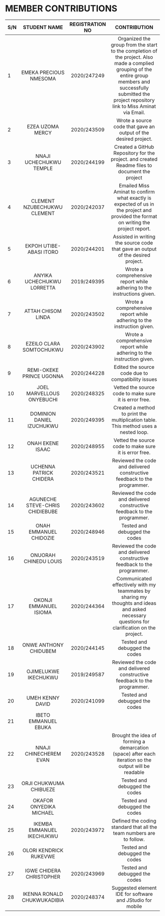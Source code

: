# MEMBER CONTRIBUTIONS
| S/N  | STUDENT NAME          | REGISTRATION NO  | CONTRIBUTION |
| ---- |:------------------:   | :---------------:| :-----------------------------------------------------------------------------------------: |
| 1    | EMEKA PRECIOUS NMESOMA|   2020/247249    |Organized the group from the start to the completion of the project. Also made a complied grouping of the entire group                                                     members and successfully submitted the project repository link to Miss Aminat via Email.|
| 2    | EZEA UZOMA MERCY      |   2020/243509 | Wrote a source code that gave an output of the desired project.| 
| 3    | NNAJI UCHECHUKWU TEMPLE |  2020/244199 | Created a GitHub Repository for the project. and created Readme                                                       files to document the project|
| 4    | CLEMENT NZUBECHUKWU CLEMENT | 2020/242037 | Emailed Miss Aminat to confirm what exactly is expected of us in the project and provided the format on writing the project report.|
| 5   | EKPOH UTIBE- ABASI ITORO | 2020/244201 | Assisted in writing the source code that gave an output of the desired project.|
| 6   | ANYIKA UCHECHUKWU LORRETTA | 2019/249395 | Wrote a comprehensive report while adhering to the instructions given.|
| 7   | ATTAH CHISOM LINDA  | 2020/243502 | Wrote a comprehensive report while adhering to the instruction given.|
| 8   |  EZEILO CLARA SOMTOCHUKWU | 2020/243902 | Wrote a comprehensive report while adhering to the instruction given.|
| 9   | REMI-OKEKE PRINCE UGONNA  | 2020/244228 | Edited the source code due to compatibility issues |
| 10   | JOEL MARVELLOUS ONYEBUCHI  | 2020/248325 | Vetted the source code to make sure it is error free. |
| 11   | DOMINION DANIEL IZUCHUKWU | 2020/249395 | Created a method to print the multiplication table. This method uses a nested loop. |
| 12  | ONAH EKENE ISAAC  | 2020/248955 | Vetted the source code to make sure it is error free. |
| 13   | UCHENNA PATRICK CHIDERA  | 2020/243521 | Reviewed the code and delivered constructive feedback to the programmer.|
| 14   | AGUNECHE STEVE-CHRIS CHIDIEBUBE | 2020/243602 | Reviewed the code and delivered constructive feedback to the programmer. |
| 15   | ONAH EMMANUEL CHIDOZIE | 2020/248946 | Tested and debugged the codes |
| 16   | ONUORAH CHINEDU LOUIS | 2020/243519 | Reviewed the code and delivered constructive feedback to the programmer. |
| 17   | OKONJI EMMANUEL ISIOMA | 2020/244364 | Communicated effectively with my teammates by sharing my thoughts and ideas and asked necessary questions for clarification on the project.|
| 18   | ONWE ANTHONY CHIDUBEM | 2020/244145 | Tested and debugged the codes |
| 19   | OJIMELUKWE IKECHUKWU | 2019/249587 | Reviewed the code and delivered constructive feedback to the programmer. |
| 20   | UMEH KENNY DAVID | 2020/241099 | Tested and debugged the codes |
| 21   | IBETO EMMANUEL EBUKA  |  |  |
| 22   | NNAJI CHINECHEREM EVAN | 2020/243528 | Brought the idea of forming a demarcation (space) after each iteration so the output will be readable |
| 23   | ORJI CHUKWUMA CHIBUEZE |  | Tested and debugged the codes |
| 24   | OKAFOR ONYEDIKA MICHAEL |  | Tested and debugged the codes |
| 25   | IKEMBA EMMANUEL IKECHUKWU | 2020/243972 | Defined the coding standard that all the team numbers are to follow. |
| 26   | OLORI KENDRICK RUKEVWE |  | Tested and debugged the codes |
| 27   | IGWE CHIDERA CHRISTOPHER  | 2020/243969 | Tested and debugged the codes |
| 28   | IKENNA RONALD CHUKWUKADIBIA | 2020/248374 | Suggested element IDE for software and JStudio for mobile|

